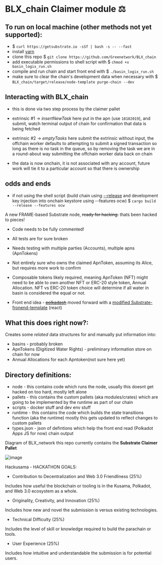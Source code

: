 # BLX_chain Claimer module ⚖️

## To run on local machine (other methods not yet supported):
- $ `curl https://getsubstrate.io -sSf | bash -s -- --fast`
- install [yarn](https://yarnpkg.com/getting-started)
- clone this repo $ `git clone https://github.com/Greenetwork/BLX_chain`
- add executable permissions to shell script with $ `chmod +x basin_logix_run.sh`
- compile and run chain and start front end with $ `./basin_logix_run.sh`
- make sure to clear the chain's development data when necessary with $ `BLX_chain/target/release/node-template purge-chain --dev`

## Interacting with BLX_chain
- this is done via two step process by the claimer pallet 
- extrinsic #1 -> _insertNewTask_ here put in the apn (use `18102019`), and submit, watch terminal output of chain for confirmation that data is being fetched
- extrinsic #2 -> _emptyTasks_ here submit the extrinsic without input, the offchain worker defaults to attempting to submit a signed transaction so long as there is no task in the queue, so by removing the task we are in a round-about way submitting the offchain worker data back on chain

- the data is now onchain, it is not associated with any account, future work will tie it to a particular account so that there is ownership

## odds and ends
- if not using the shell script (build chain using [--release](https://doc.rust-lang.org/book/ch01-03-hello-cargo.html?highlight=--release#building-for-release) and development key injection into onchain keystore using --features ocw) $ `cargo build --release --features ocw`


A new FRAME-based Substrate node, ~~ready for hacking.~~ thats been hacked to pieces!

*  Code needs to be fully commented!  

*  All tests are for sure broken  

*  Needs testing with multiple parties (Accounts), multiple apns (ApnTokens)

*  Not entirely sure who owns the claimed ApnToken, assuming its Alice, but requires more work to confirm

*  Composable tokens likely required, meaning ApnToken (NFT) might need to be able to own another NFT or ERC-20 style token, Annual Allocation. NFT vs ERC-20 token choice will determine if all water in basin is considered the equal or not. 

* Front end idea - ~~[polkadash](https://dotleap.com/polkadash-a-vuejs-dashboard-starter-kit-for-your-substrate-chain/)~~ moved forward with a [modified Substrate-fronend-template](https://github.com/Greenetwork/BLX_frontend) (react)
  
## What this does right now?:

Creates some *related* data structures for and manually put information into:
* basins - probably broken
* ApnTokens (Digitized Water Rights) - preliminary information store on chain for now
* Annual Allocations for each Apntoken(not sure here yet)

## Directory definitions:
* node - this contains code which runs the node, usually this doesnt get hacked on too hard, mostly left alone
* pallets - this contains the custom pallets (aka modules/crates) which are going to be implemented by the runtime as part of our chain
* scripts - docker stuff and dev env stuff
* runtime - this contains the code which builds the state transitions function (aka the runtime) mostly this gets updated to reflect changes to custom pallets
* types.json - json of defintions which help the front end read (Polkadot Apps JS for now) chain output

Diagram of BLX_network this repo currently contains the __Substrate Claimer Pallet__  

![image](https://drive.google.com/uc?export=view&id=1F6F5cAr8El8iRzhxb95JW2UIjEAhxsSu)

Hackusama - HACKATHON GOALS:
* Contribution to Decentralization and Web 3.0 Friendliness (25%)
 
 Includes how useful the blockchain or tooling is in the Kusama, Polkadot, and Web 3.0 ecosystem as a whole.

* Originality, Creativity, and Innovation (25%)

Includes how new and novel the submission is versus existing technologies.

* Technical Difficulty (25%)

Includes the level of skill or knowledge required to build the parachain or tools.

* User Experience (25%)

Includes how intuitive and understandable the submission is for potential users.